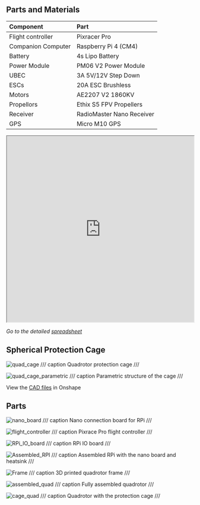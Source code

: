 ## Parts and Materials

| Component          | Part                       |
| :----------------- | :------------------------- |
| Flight controller  | Pixracer Pro               |
| Companion Computer | Raspberry Pi 4 (CM4)       |
| Battery            | 4s Lipo Battery            |
| Power Module       | PM06 V2 Power Module       |
| UBEC               | 3A 5V/12V Step Down        |
| ESCs               | 20A ESC Brushless          |
| Motors             | AE2207 V2 1860KV           |
| Propellors         | Ethix S5 FPV Propellers    |
| Receiver           | RadioMaster Nano Receiver  |
| GPS                | Micro M10 GPS              |

<iframe src="https://docs.google.com/spreadsheets/d/e/2PACX-1vSRq0tHDbg0IG0rRhlybVfgOTkBPtudFkbCOZAE0m4iuqi01SQipHfZlnBKwyBWJ7AOTi9DX4quLazz/pubhtml?widget=true&amp;headers=false" width="100%" height=500></iframe>

*Go to the detailed* [*spreadsheet*](https://docs.google.com/spreadsheets/d/1LUWi4ggH35qG4yhqyKMxsZWXXt1vWTmcn4yWivKcUjc/edit?gid=2018888461#gid=2018888461)

## Spherical Protection Cage

![quad_cage](../assets/quad_cage_2.jpg)
/// caption
Quadrotor protection cage
///

![quad_cage_parametric](../assets/quad_cage_parametric.jpg)
/// caption
Parametric structure of the cage
///

View the [CAD files](https://cad.onshape.com/documents/bf80332605a7d984d935375e/w/24ac1fcd083dd13b2356253e/e/7d5c19421e912783dd7f62f7?renderMode=0&uiState=684a40f18527db19e65773b8) in Onshape

## Parts

![nano_board](../assets/nano_board.jpg)
/// caption
Nano connection board for RPi
///

![flight_controller](../assets/pixracerpro.jpg)
/// caption
Pixrace Pro flight controller
///

![RPi_IO_board](../assets/rpi_io_board.jpg)
/// caption 
RPi IO board
///

![Assembled_RPI](../assets/rpi.jpg)
/// caption
Assembled RPi with the nano board and heatsink
///

![Frame](../assets/quad_frame.jpg)
/// caption
3D printed quadrotor frame
///

![assembled_quad](../assets/assembled_quad.jpg)
/// caption
Fully assembled quadrotor
///

![cage_quad](../assets/quad_cage.png)
/// caption
Quadrotor with the protection cage
///
